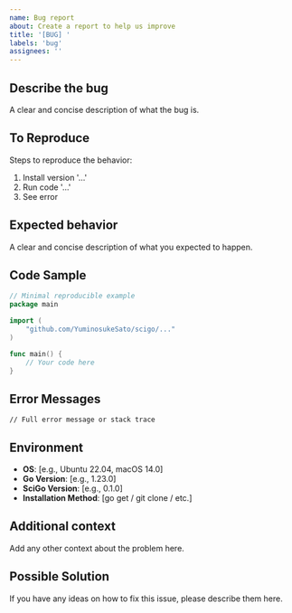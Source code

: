 ```yaml
---
name: Bug report
about: Create a report to help us improve
title: '[BUG] '
labels: 'bug'
assignees: ''
---
```


## Describe the bug
A clear and concise description of what the bug is.

## To Reproduce
Steps to reproduce the behavior:
1. Install version '...'
2. Run code '...'
3. See error

## Expected behavior
A clear and concise description of what you expected to happen.

## Code Sample
```go
// Minimal reproducible example
package main

import (
    "github.com/YuminosukeSato/scigo/..."
)

func main() {
    // Your code here
}
```

## Error Messages
```
// Full error message or stack trace
```

## Environment
- **OS**: [e.g., Ubuntu 22.04, macOS 14.0]
- **Go Version**: [e.g., 1.23.0]
- **SciGo Version**: [e.g., 0.1.0]
- **Installation Method**: [go get / git clone / etc.]

## Additional context
Add any other context about the problem here.

## Possible Solution
If you have any ideas on how to fix this issue, please describe them here.